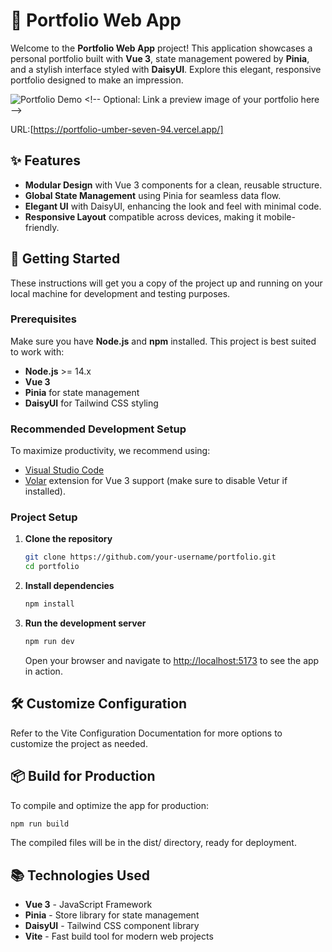 # 🌟 Portfolio Web App

Welcome to the **Portfolio Web App** project! This application showcases a personal portfolio built with **Vue 3**, state management powered by **Pinia**, and a stylish interface styled with **DaisyUI**. Explore this elegant, responsive portfolio designed to make an impression.

![Portfolio Demo]([https://example.com/your-image-link.png](https://media.discordapp.net/attachments/935535352096124960/1305026964297486399/image.png?ex=67318892&is=67303712&hm=e0c770c1f2fa92e347fc2f83e2943f2d75d1530d21a655baf39445e095e7069c&=&format=webp&quality=lossless&width=1380&height=671)) <!-- Optional: Link a preview image of your portfolio here -->

URL:[https://portfolio-umber-seven-94.vercel.app/]

## ✨ Features

- **Modular Design** with Vue 3 components for a clean, reusable structure.
- **Global State Management** using Pinia for seamless data flow.
- **Elegant UI** with DaisyUI, enhancing the look and feel with minimal code.
- **Responsive Layout** compatible across devices, making it mobile-friendly.

## 🚀 Getting Started

These instructions will get you a copy of the project up and running on your local machine for development and testing purposes.

### Prerequisites

Make sure you have **Node.js** and **npm** installed. This project is best suited to work with:

- **Node.js** >= 14.x
- **Vue 3**
- **Pinia** for state management
- **DaisyUI** for Tailwind CSS styling

### Recommended Development Setup

To maximize productivity, we recommend using:

- [Visual Studio Code](https://code.visualstudio.com/)
- [Volar](https://marketplace.visualstudio.com/items?itemName=Vue.volar) extension for Vue 3 support (make sure to disable Vetur if installed).

### Project Setup

1. **Clone the repository**

   ```bash
   git clone https://github.com/your-username/portfolio.git
   cd portfolio
   ```

2. **Install dependencies**

   ```bash
   npm install
   ```

3. **Run the development server**

   ```bash
   npm run dev
   ```

   Open your browser and navigate to <http://localhost:5173> to see the app in action.

## 🛠 Customize Configuration

Refer to the Vite Configuration Documentation for more options to customize the project as needed.

## 📦 Build for Production

To compile and optimize the app for production:

```bash
npm run build
```

The compiled files will be in the dist/ directory, ready for deployment.

## 📚 Technologies Used

- **Vue 3** - JavaScript Framework
- **Pinia** - Store library for state management
- **DaisyUI** - Tailwind CSS component library
- **Vite** - Fast build tool for modern web projects
